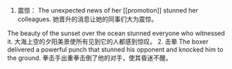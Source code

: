 1. 震惊：
The unexpected news of her [[promotion]] stunned her colleagues.
她晋升的消息让她的同事们大为震惊。

The beauty of the sunset over the ocean stunned everyone who witnessed it.
大海上空的夕阳美景使所有见到它的人都感到惊叹。
2. 击晕
The boxer delivered a powerful punch that stunned his opponent and knocked him to the ground.
拳击手出重拳击倒了他的对手，使其昏迷不醒。




